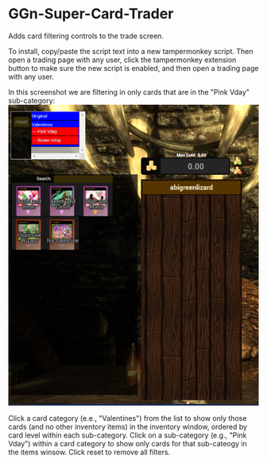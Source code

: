 # GGn-Super-Card-Trader

Adds card filtering controls to the trade screen.

To install, copy/paste the script text into a new tampermonkey script. Then open a trading page with any user, click the tampermonkey extension button to make sure the new script is enabled, and then open a trading page with any user.

In this screenshot we are filtering in only cards that are in the "Pink Vday" sub-category:
![Alt text](traderScreen1.png?raw=true "SCT screenshot")

Click a card category (e.e., "Valentines") from the list to show only those cards (and no other inventory items) in the inventory window, ordered by card level within each sub-category. Click on a sub-category (e.g., "Pink Vday") within a card category to show only cards for that sub-cateogy in the items winsow. Click reset to remove all filters.
